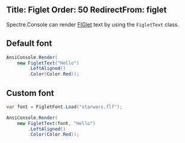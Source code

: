 Title: Figlet
Order: 50
RedirectFrom: figlet
---

Spectre.Console can render [FIGlet](http://www.figlet.org/) text by using the `FigletText` class.

## Default font

```csharp
AnsiConsole.Render(
    new FigletText("Hello")
        .LeftAligned()
        .Color(Color.Red));
```

<?# AsciiCast cast="figlet" /?>


## Custom font

```csharp
var font = FigletFont.Load("starwars.flf");

AnsiConsole.Render(
    new FigletText(font, "Hello")
        .LeftAligned()
        .Color(Color.Red));
```
